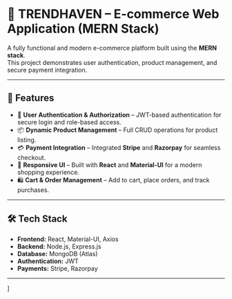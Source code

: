 # 🛒 TRENDHAVEN – E-commerce Web Application (MERN Stack)

A fully functional and modern e-commerce platform built using the **MERN stack**.  
This project demonstrates user authentication, product management, and secure payment integration.

---

## 🚀 Features
- 🔐 **User Authentication & Authorization** – JWT-based authentication for secure login and role-based access.
- 📦 **Dynamic Product Management** – Full CRUD operations for product listing.
- 💳 **Payment Integration** – Integrated **Stripe** and **Razorpay** for seamless checkout.
- 📱 **Responsive UI** – Built with **React** and **Material-UI** for a modern shopping experience.
- 🛍 **Cart & Order Management** – Add to cart, place orders, and track purchases.

---

## 🛠️ Tech Stack
- **Frontend:** React, Material-UI, Axios
- **Backend:** Node.js, Express.js
- **Database:** MongoDB (Atlas)
- **Authentication:** JWT
- **Payments:** Stripe, Razorpay

---

]

